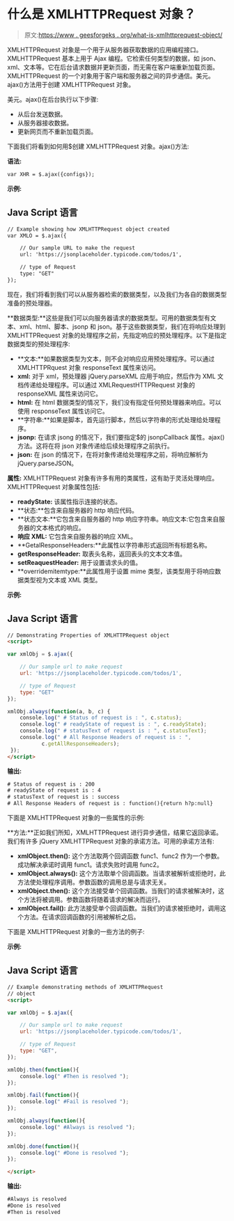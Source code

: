 # 什么是 XMLHTTPRequest 对象？

> 原文:[https://www . geesforgeks . org/what-is-xmlhttprequest-object/](https://www.geeksforgeeks.org/what-is-xmlhttprequest-object/)

XMLHTTPRequest 对象是一个用于从服务器获取数据的应用编程接口。XMLHTTPRequest 基本上用于 Ajax 编程。它检索任何类型的数据，如 json、xml、文本等。它在后台请求数据并更新页面，而无需在客户端重新加载页面。XMLHTTPRequest 的一个对象用于客户端和服务器之间的异步通信。美元。ajax()方法用于创建 XMLHTTPRequest 对象。

美元。ajax()在后台执行以下步骤:

*   从后台发送数据。
*   从服务器接收数据。
*   更新网页而不重新加载页面。

下面我们将看到如何用$创建 XMLHTTPRequest 对象。ajax()方法:

**语法:**

```html
var XHR = $.ajax({configs});
```

**示例:**

## Java Script 语言

```html
// Example showing how XMLHTTPRequest object created
var XMLO = $.ajax({

    // Our sample URL to make the request
    url: 'https://jsonplaceholder.typicode.com/todos/1',

    // type of Request
    type: "GET"
});
```

现在，我们将看到我们可以从服务器检索的数据类型，以及我们为各自的数据类型准备的预处理器。

**数据类型:**这些是我们可以向服务器请求的数据类型。可用的数据类型有文本、xml、html、脚本、jsonp 和 json。基于这些数据类型，我们在将响应处理到 XMLHTTPRequest 对象的处理程序之前，先指定响应的预处理程序。以下是指定数据类型的预处理程序:

*   **文本:**如果数据类型为文本，则不会对响应应用预处理程序。可以通过 XMLHTTPRquest 对象 responseText 属性来访问。
*   **xml:** 对于 xml，预处理器 jQuery.parseXML 应用于响应，然后作为 XML 文档传递给处理程序。可以通过 XMLRequestHTTPRequest 对象的 responseXML 属性来访问它。
*   **html:** 在 html 数据类型的情况下，我们没有指定任何预处理器来响应。可以使用 responseText 属性访问它。
*   **字符串:**如果是脚本，首先运行脚本，然后以字符串的形式处理给处理程序。
*   **jsonp:** 在请求 jsong 的情况下，我们要指定$的 jsonpCallback 属性。ajax()方法。这将在将 json 对象传递给后续处理程序之前执行。
*   **json:** 在 json 的情况下，在将对象传递给处理程序之前，将响应解析为 jQuery.parseJSON。

**属性:** XMLHTTPRequest 对象有许多有用的类属性，这有助于灵活处理响应。XMLHTTPRequest 对象属性包括:

*   **readyState:** 该属性指示连接的状态。
*   **状态:**包含来自服务器的 http 响应代码。
*   **状态文本:**它包含来自服务器的 http 响应字符串。响应文本:它包含来自服务器的文本格式的响应。
*   **响应 XML:** 它包含来自服务器的响应 XML。
*   **GetalResponseHeaders:**此属性以字符串形式返回所有标题名称。
*   **getResponseHeader:** 取表头名称，返回表头的文本文本值。
*   **setReaquestHeader:** 用于设置请求头的值。
*   **overridemitemtype:**此属性用于设置 mime 类型，该类型用于将响应数据类型视为文本或 XML 类型。

**示例:**

## Java Script 语言

```html
// Demonstrating Properties of XMLHTTPRequest object
<script>

var xmlObj = $.ajax({

    // Our sample url to make request
    url: 'https://jsonplaceholder.typicode.com/todos/1',

    // type of Request
    type: "GET"
});

xmlObj.always(function(a, b, c) {
    console.log(" # Status of request is : ", c.status);
    console.log(" # readyState of request is : ", c.readyState);
    console.log(" # statusText of request is : ", c.statusText);
    console.log(" # All Response Headers of request is : ",
           c.getAllResponseHeaders);
 });
</script>
```

**输出:**

```html
# Status of request is : 200
# readyState of request is : 4
# statusText of request is : success
# All Response Headers of request is : function(){return h?p:null}
```

下面是 XMLHTTPRequest 对象的一些属性的示例:

**方法:**正如我们所知，XMLHTTPRequest 进行异步通信，结果它返回承诺。我们有许多 jQuery XMLHTTPRequest 对象的承诺方法。可用的承诺方法有:

*   **xmlObject.then():** 这个方法取两个回调函数 func1、func2 作为一个参数。成功解决承诺时调用 func1。请求失败时调用 func2。
*   **xmlObject.always():** 这个方法取单个回调函数。当请求被解析或拒绝时，此方法使处理程序调用。参数函数的调用总是与请求无关。
*   **xmlObject.then():** 这个方法接受单个回调函数。当我们的请求被解决时，这个方法将被调用。参数函数将随着请求的解决而运行。
*   **xmlObject.fail():** 此方法接受单个回调函数。当我们的请求被拒绝时，调用这个方法。在请求回调函数的引用被解析之后。

下面是 XMLHTTPRequest 对象的一些方法的例子:

**示例:**

## Java Script 语言

```html
// Example demonstrating methods of XMLHTTPRequest
// object
<script>

var xmlObj = $.ajax({

    // Our sample url to make request
    url: 'https://jsonplaceholder.typicode.com/todos/1',

    // type of Request
    type: "GET",
});

xmlObj.then(function(){
    console.log(" #Then is resolved ");
});

xmlObj.fail(function(){
    console.log(" #Fail is resolved ");
});

xmlObj.always(function(){
    console.log(" #Always is resolved ");
});

xmlObj.done(function(){
    console.log(" #Done is resolved ");
});

</script>
```

**输出:**

```html
#Always is resolved 
#Done is resolved 
#Then is resolved
```